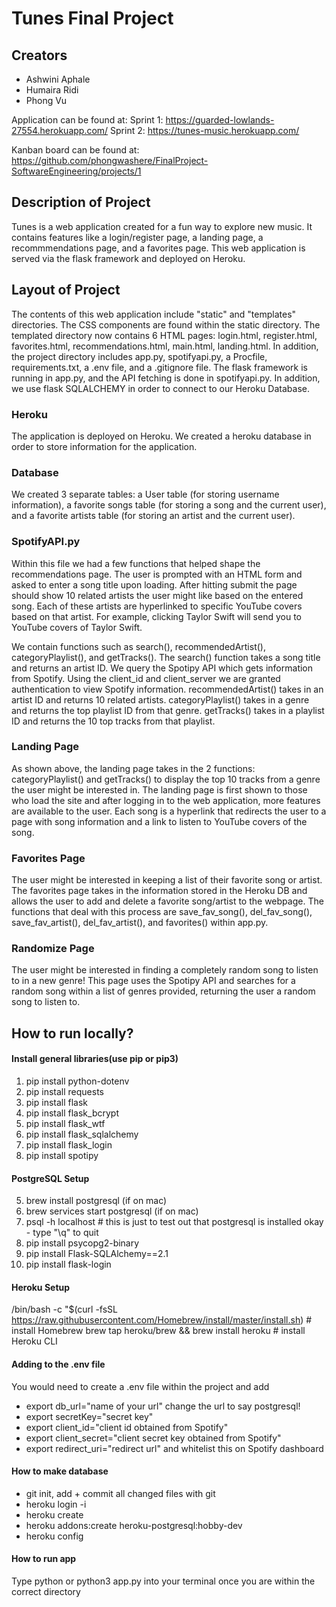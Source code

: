 # Tunes Final Project 

## Creators
* Ashwini Aphale
* Humaira Ridi
* Phong Vu

Application can be found at: 
  Sprint 1:
  https://guarded-lowlands-27554.herokuapp.com/
  Sprint 2:
  https://tunes-music.herokuapp.com/

Kanban board can be found at: https://github.com/phongwashere/FinalProject-SoftwareEngineering/projects/1

## Description of Project

Tunes is a web application created for a fun way to explore new music. It contains features like a login/register page, 
a landing page, a recommmendations page, and a favorites page. This web application is served via the flask framework and deployed on Heroku. 

## Layout of Project

The contents of this web application include "static" and "templates" directories. The CSS components are found within the static directory. 
The templated directory now contains 6 HTML pages: login.html, register.html, favorites.html, recommendations.html, main.html, landing.html. 
In addition, the project directory includes app.py, spotifyapi.py, a Procfile, requirements.txt, a .env file, and a .gitignore file. The flask 
framework is running in app.py, and the API fetching is done in spotifyapi.py. In addition, we use flask SQLALCHEMY in order to connect to our Heroku Database. 

### Heroku
The application is deployed on Heroku. We created a heroku database in order to store information for the application. 

### Database 
We created 3 separate tables: a User table (for storing username information), a favorite songs table (for storing a song and the current user), and a 
favorite artists table (for storing an artist and the current user).

### SpotifyAPI.py

Within this file we had a few functions that helped shape the recommendations page. The user is prompted with an HTML form and asked to enter a song
title upon loading. After hitting submit the page should show 10 related artists the user might like 
based on the entered song. Each of these artists are hyperlinked to specific YouTube covers based on that artist. For example, 
clicking Taylor Swift will send you to YouTube covers of Taylor Swift. 

We contain functions such as search(), recommendedArtist(), categoryPlaylist(), and getTracks(). The search() function takes
a song title and returns an artist ID. We query the Spotipy API which gets information from Spotify. Using the client_id and client_server we 
are granted authentication to view Spotify information. recommendedArtist() takes in an artist ID and returns 10 related artists. 
categoryPlaylist() takes in a genre and returns the top playlist ID from that genre. getTracks() takes in a playlist ID 
and returns the 10 top tracks from that playlist. 

### Landing Page

As shown above, the landing page takes in the 2 functions: categoryPlaylist() and getTracks() to display the top
10 tracks from a genre the user might be interested in. The landing page is first shown to those who load the site
and after logging in to the web application, more features are available to the user. Each song is a hyperlink that redirects the user to a page with song information and a link to listen to YouTube covers of the song. 

### Favorites Page

The user might be interested in keeping a list of their favorite song or artist. The favorites page takes in the information stored in the Heroku DB
and allows the user to add and delete a favorite song/artist to the webpage. The functions that deal with this process are save_fav_song(), 
del_fav_song(), save_fav_artist(), del_fav_artist(), and favorites() within app.py. 

### Randomize Page

The user might be interested in finding a completely random song to listen to in a new genre! This page uses the Spotipy API and searches for a random song within a list of genres provided, returning the user a random song to listen to. 

## How to run locally?
#### Install general libraries(use pip or pip3)
1. pip install python-dotenv
2. pip install requests
3. pip install flask
5. pip install flask_bcrypt
6. pip install flask_wtf
7. pip install flask_sqlalchemy
8. pip install flask_login
9. pip install spotipy
#### PostgreSQL Setup
5. brew install postgresql (if on mac)
6. brew services start postgresql (if on mac)
7. psql -h localhost  # this is just to test out that postgresql is installed okay - type "\q" to quit
8. pip install psycopg2-binary
9. pip install Flask-SQLAlchemy==2.1
10. pip install flask-login
#### Heroku Setup
/bin/bash -c "$(curl -fsSL https://raw.githubusercontent.com/Homebrew/install/master/install.sh)  # install Homebrew
brew tap heroku/brew && brew install heroku  # install Heroku CLI
#### Adding to the .env file
You would need to create a .env file within the project and add
* export db_url="name of your url" change the url to say postgresql!
* export secretKey="secret key"
* export client_id="client id obtained from Spotify"
* export client_secret="client secret key obtained from Spotify"
* export redirect_uri="redirect url" and whitelist this on Spotify dashboard 
#### How to make database
* git init, add + commit all changed files with git
* heroku login -i
* heroku create
* heroku addons:create heroku-postgresql:hobby-dev
* heroku config
#### How to run app
Type python or python3 app.py into your terminal once you are within the correct directory

